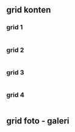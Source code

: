 ## grid konten
### grid 1
```html
```
### grid 2
```html
```
### grid 3
```html
```
### grid 4
```html

```
## grid foto - galeri
```html
```
